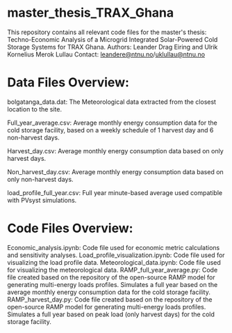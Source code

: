 # master_thesis_TRAX_Ghana
This repository contains all relevant code files for the master's thesis: Techno-Economic Analysis of a Microgrid Integrated Solar-Powered Cold Storage Systems for TRAX Ghana.
Authors: Leander Drag Eiring and Ulrik Kornelius Merok Lullau
Contact: leandere@ntnu.no/uklullau@ntnu.no

# Data Files Overview:
bolgatanga_data.dat: The Meteorological data extracted from the closest location to the site.

Full_year_average.csv: Average monthly energy consumption data for the cold storage facility, based on a weekly schedule of 1 harvest day and 6 non-harvest days.

Harvest_day.csv: Average monthly energy consumption data based on only harvest days.

Non_harvest_day.csv: Average monthly energy consumption data based on only non-harvest days.

load_profile_full_year.csv: Full year minute-based average used compatible with PVsyst simulations.


# Code Files Overview:
Economic_analysis.ipynb: Code file used for economic metric calculations and sensitivity analyses.
Load_profile_visualization.ipynb: Code file used for visualizing the load profile data.
Meteorological_data.ipynb: Code file used for visualizing the meteorological data.
RAMP_full_year_average.py: Code file created based on the repository of the open-source RAMP model for generating multi-energy loads profiles. Simulates a full year based on the average monthly energy consumption data for the cold storage facility.
RAMP_harvest_day.py: Code file created based on the repository of the open-source RAMP model for generating multi-energy loads profiles. Simulates a full year based on peak load (only harvest days) for the cold storage facility.


